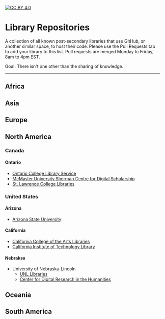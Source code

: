 [![CC BY 4.0][cc-by-image]][cc-by] 

[cc-by]: http://creativecommons.org/licenses/by/4.0/
[cc-by-image]: https://i.creativecommons.org/l/by/4.0/88x31.png
[cc-by-shield]: https://img.shields.io/badge/License-CC%20BY%204.0-lightgrey.svg

# Library Repositories
A collection of all known post-secondary libraries that use GitHub, or another similar space, to host their code. Please use the Pull Requests tab to add your library to this list. Pull requests are merged Monday to Friday, 8am to 4pm EST.

Goal: There isn't one other than the sharing of knowledge.

---

## Africa
## Asia
## Europe
## North America
### Canada
#### Ontario
- [Ontario College Library Service](https://github.com/oclservice)
- [McMaster University Sherman Centre for Digital Scholarship](https://github.com/scds)
- [St. Lawrence College Libraries](https://github.com/slclibraries)
### United States
#### Arizona
- [Arizona State University](https://github.com/asulibraries)
#### California
- [California College of the Arts Libraries](https://github.com/cca)
- [California Institute of Technology Library](https://github.com/caltechlibrary)
#### Nebraksa
- University of Nebraska-Lincoln
  - [UNL Libraries](https://github.com/unl-libraries)
  - [Center for Digital Research in the Humanities](https://github.com/CDRH/)
## Oceania
## South America
